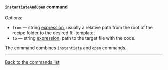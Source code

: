 #### `instantiateAndOpen` command

Options:

- `from` — string [expression](../../EXPRESSIONS.md), usually a relative path from the root of the recipe folder to the
  desired ftl-template;
- `to` — string [expression](../../EXPRESSIONS.md), path to the target file with the code.

The command combines `instantiate` and `open` commands.

--- 

[Back to the commands list](../RECIPE.md)
